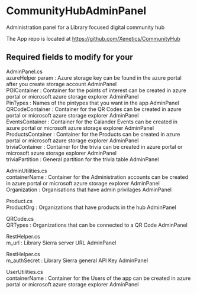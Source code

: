 # CommunityHubAdminPanel
Administration panel for a Library focused digital community hub

The App repo is located at https://github.com/Xenetics/CommunityHub

## Required fields to modify for your

AdminPanel.cs  
azureHelper param : Azure storage key can be found in the azure portal after you create storage account	AdminPanel  
POIContainer : Container for the points of interest can be created in azure portal or microsoft azure storage explorer	AdminPanel  
PinTypes : Names of the pintypes that you want in the app	AdminPanel  
QRCodeContainer : Container for the QR Codes can be created in azure portal or microsoft azure storage explorer	AdminPanel  
EventsContainer : Container for the Calander Events can be created in azure portal or microsoft azure storage explorer	AdminPanel  
ProductsContainer : Container for the Products can be created in azure portal or microsoft azure storage explorer	AdminPanel  
triviaContainer : Container for the trivia can be created in azure portal or microsoft azure storage explorer	AdminPanel  
triviaPartition : General partition for the trivia table	AdminPanel  
  
AdminUtilities.cs  
containerName : Container for the Administration accounts can be created in azure portal or microsoft azure storage explorer	AdminPanel  	
Organization : Organisations that have admin privilages	AdminPanel  
  
Product.cs  
ProductOrg : Organizations that have products in the hub	AdminPanel  
  
QRCode.cs  
QRTypes : Organizations that can be connected to a QR Code	AdminPanel  	
  
RestHelper.cs  
m_url : Library Sierra server URL	AdminPanel  	
  
RestHelper.cs  
m_authSecret : Library Sierra general API Key	AdminPanel  	
  
UserUtilities.cs  
containerName : Container for the Users of the app can be created in azure portal or microsoft azure storage explorer	AdminPanel  

